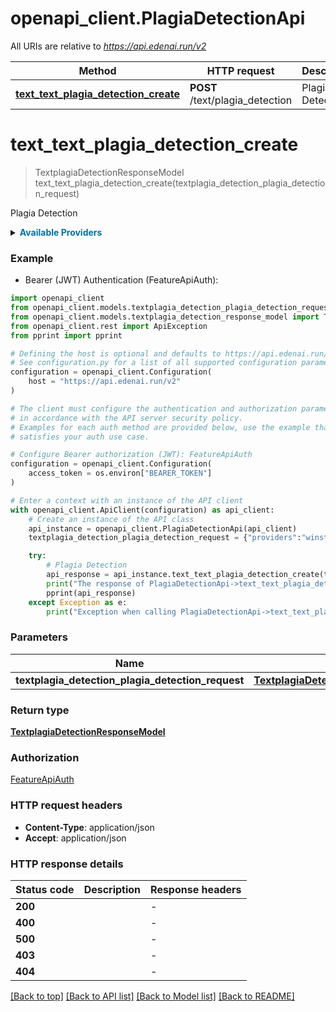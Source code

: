 # openapi_client.PlagiaDetectionApi

All URIs are relative to *https://api.edenai.run/v2*

Method | HTTP request | Description
------------- | ------------- | -------------
[**text_text_plagia_detection_create**](PlagiaDetectionApi.md#text_text_plagia_detection_create) | **POST** /text/plagia_detection | Plagia Detection


# **text_text_plagia_detection_create**
> TextplagiaDetectionResponseModel text_text_plagia_detection_create(textplagia_detection_plagia_detection_request)

Plagia Detection

<details><summary><strong style='color: #0072a3; cursor: pointer'>Available Providers</strong></summary>    |Provider|Version|Price|Billing unit| |----|-------|-----|------------| |**originalityai**|`v1`|0.01 (per 400 char)|400 char |**winstonai**|`v2`|14.0 (per 1000000 char)|1 char   </details>  

### Example

* Bearer (JWT) Authentication (FeatureApiAuth):

```python
import openapi_client
from openapi_client.models.textplagia_detection_plagia_detection_request import TextplagiaDetectionPlagiaDetectionRequest
from openapi_client.models.textplagia_detection_response_model import TextplagiaDetectionResponseModel
from openapi_client.rest import ApiException
from pprint import pprint

# Defining the host is optional and defaults to https://api.edenai.run/v2
# See configuration.py for a list of all supported configuration parameters.
configuration = openapi_client.Configuration(
    host = "https://api.edenai.run/v2"
)

# The client must configure the authentication and authorization parameters
# in accordance with the API server security policy.
# Examples for each auth method are provided below, use the example that
# satisfies your auth use case.

# Configure Bearer authorization (JWT): FeatureApiAuth
configuration = openapi_client.Configuration(
    access_token = os.environ["BEARER_TOKEN"]
)

# Enter a context with an instance of the API client
with openapi_client.ApiClient(configuration) as api_client:
    # Create an instance of the API class
    api_instance = openapi_client.PlagiaDetectionApi(api_client)
    textplagia_detection_plagia_detection_request = {"providers":"winstonai,originalityai","text":"The Galaxy S23 launch may be far behind us, but Samsung likely has plenty more to announce in 2023.             That's if history repeats itself. Should Samsung stick to its annual routine, we can expect to see new             foldable phones and wearable devices in August. The company also previewed new designs for bendable phones and tablets             earlier this year, hinting that the company may be planning to expand beyond the Z Fold and Z Flip in the near future.             Though Samsung regularly releases new products across many categories, including TVs, home appliances and monitors,             I'm most interested in where its mobile devices are headed. Samsung is one of the world's largest smartphone manufacturers             by market share, meaning it has more influence than most other tech companies on the devices we carry in our pockets each day.             Wearables have also become a large part of how Samsung intends to differentiate its phones from those of other Android device makers.             It's a strategy to create a web of products that keep people hooked, much like Apple's range of devices.","title":"n'importe nawak"} # TextplagiaDetectionPlagiaDetectionRequest | 

    try:
        # Plagia Detection
        api_response = api_instance.text_text_plagia_detection_create(textplagia_detection_plagia_detection_request)
        print("The response of PlagiaDetectionApi->text_text_plagia_detection_create:\n")
        pprint(api_response)
    except Exception as e:
        print("Exception when calling PlagiaDetectionApi->text_text_plagia_detection_create: %s\n" % e)
```



### Parameters


Name | Type | Description  | Notes
------------- | ------------- | ------------- | -------------
 **textplagia_detection_plagia_detection_request** | [**TextplagiaDetectionPlagiaDetectionRequest**](TextplagiaDetectionPlagiaDetectionRequest.md)|  | 

### Return type

[**TextplagiaDetectionResponseModel**](TextplagiaDetectionResponseModel.md)

### Authorization

[FeatureApiAuth](../README.md#FeatureApiAuth)

### HTTP request headers

 - **Content-Type**: application/json
 - **Accept**: application/json

### HTTP response details

| Status code | Description | Response headers |
|-------------|-------------|------------------|
**200** |  |  -  |
**400** |  |  -  |
**500** |  |  -  |
**403** |  |  -  |
**404** |  |  -  |

[[Back to top]](#) [[Back to API list]](../README.md#documentation-for-api-endpoints) [[Back to Model list]](../README.md#documentation-for-models) [[Back to README]](../README.md)

